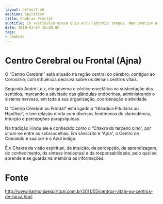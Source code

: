 ```yaml
---
layout: default-md
section: Spiritism
title: Chakras Frontal
subtitle: In vestibulum massa quis arcu lobortis tempus. Nam pretium arcu in odio vulputate luctus.
date: 2019-03-07 10:00:00
tags:
- chakras
---
```


# Centro Cerebral ou Frontal (Ajna)

O “Centro Cerebral” está situado na região central do cérebro, contíguo ao Coronário, com influência decisiva sobre os demais centros vitais.

Segundo André Luiz, ele governa o córtice encefálico na sustentação dos sentidos, marcando a atividade das glândulas endócrinas, administrando o sistema nervoso, em toda a sua organização, coordenação e atividade.

O “Centro Cerebral ou Frontal” está ligado a “Glândula Pituitária ou Hipófise”, e tem relação direta com diversos fenômenos de clarividência, intuição e percepções parapsíquicas.

Na tradição Hindu ele é conhecido como o “Chakra do  terceiro olho”, por situar-se entre as sobrancelhas. Em sânscrito é “Ajna”, o Centro de Comando e sua cor é o Azul índigo.

É o Chakra da visão espiritual, da intuição, da percepção, da aprendizagem, do conhecimento, da síntese intelectual e da responsabilidade, pelo qual se aprende e se guarda na memória as informações.



# Fonte
http://www.harmoniaespiritual.com.br/2011/05/centros-vitais-ou-centros-de-forca.html
